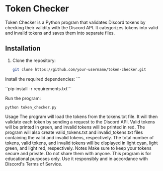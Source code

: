 # Token Checker

Token Checker is a Python program that validates Discord tokens by checking their validity with the Discord API. It categorizes tokens into valid and invalid tokens and saves them into separate files.

## Installation

1. Clone the repository:

   ```sh
   git clone https://github.com/your-username/token-checker.git
Install the required dependencies: ```


``pip install -r requirements.txt```

Run the program:


```python token_checker.py```

Usage
The program will load the tokens from the tokens.txt file.
It will then validate each token by sending a request to the Discord API.
Valid tokens will be printed in green, and invalid tokens will be printed in red.
The program will also create valid_tokens.txt and invalid_tokens.txt files containing the valid and invalid tokens, respectively.
The total number of tokens, valid tokens, and invalid tokens will be displayed in light cyan, light green, and light red, respectively.
Notes
Make sure to keep your tokens secure and private. Do not share them with anyone.
This program is for educational purposes only. Use it responsibly and in accordance with Discord's Terms of Service.
